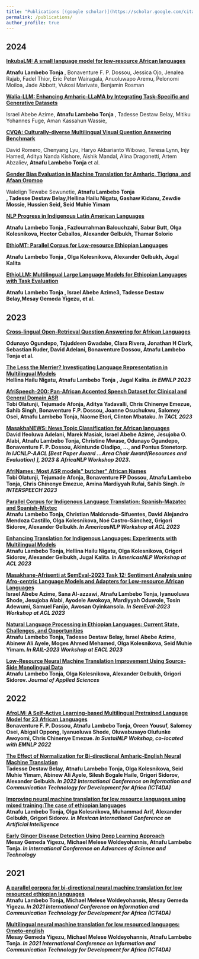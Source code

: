 ```yaml
---
title: "Publications [(google scholar)](https://scholar.google.com/citations?user=rubyApkAAAAJ&hl=en)"
permalink: /publications/
author_profile: true
---
```

2024
----

<b>[InkubaLM: A small language model for low-resource African languages](https://arxiv.org/abs/2408.17024) </b><br> 

<b>Atnafu Lambebo Tonja </b>, Bonaventure F. P. Dossou, Jessica Ojo, Jenalea Rajab, Fadel Thior, Eric Peter Wairagala, Anuoluwapo Aremu, Pelonomi Moiloa, Jade Abbott, Vukosi Marivate, Benjamin Rosman

<b>[Walia-LLM: Enhancing Amharic-LLaMA by Integrating Task-Specific and Generative Datasets](https://arxiv.org/abs/2402.08015) </b><br>

Israel Abebe Azime, <b>Atnafu Lambebo Tonja </b>, Tadesse Destaw Belay, Mitiku Yohannes Fuge, Aman Kassahun Wassie,

<b>[CVQA: Culturally-diverse Multilingual Visual Question Answering Benchmark](https://arxiv.org/abs/2406.05967) </b><br>

David Romero, Chenyang Lyu, Haryo Akbarianto Wibowo, Teresa Lynn, Injy Hamed,
Aditya Nanda Kishore, Aishik Mandal, Alina Dragonetti, Artem Abzaliev,
<b>Atnafu Lambebo Tonja </b> et al. 

<b>[Gender Bias Evaluation in Machine Translation for Amharic, Tigrigna, and Afaan Oromoo](https://aclanthology.org/2024.gitt-1.pdf#page=12) </b><br>

Walelign Tewabe Sewunetie, <b>Atnafu Lambebo Tonja </br>, Tadesse Destaw Belay,Hellina Hailu Nigatu, Gashaw Kidanu, Zewdie Mossie, Hussien Seid, Seid Muhie Yimam

<b>[NLP Progress in Indigenous Latin American Languages](https://aclanthology.org/2024.naacl-long.385/) </b><br>

<b>Atnafu Lambebo Tonja </b>, Fazlourrahman Balouchzahi, Sabur Butt, Olga Kolesnikova, Hector Ceballos, Alexander Gelbukh, Thamar Solorio

<b>[EthioMT: Parallel Corpus for Low-resource Ethiopian Languages](https://aclanthology.org/2024.rail-1.pdf#page=117) </b><br>

<b>Atnafu Lambebo Tonja </b>, Olga Kolesnikova, Alexander Gelbukh, Jugal Kalita

<b>[EthioLLM: Multilingual Large Language Models for Ethiopian Languages with Task Evaluation](https://aclanthology.org/2024.lrec-main.561/) </b><br>

<b> Atnafu Lambebo Tonja </b>, Israel Abebe Azime3, Tadesse Destaw Belay,Mesay Gemeda Yigezu, et al.

2023
----

[<b>Cross-lingual Open-Retrieval Question Answering for African Languages](https://arxiv.org/abs/2305.06897) </b> <br>

Odunayo Ogundepo, Tajuddeen Gwadabe, Clara Rivera, Jonathan H Clark, Sebastian Ruder, David Adelani, Bonaventure Dossou, <b>Atnafu Lambebo Tonja </b> et al. 

<b>[The Less the Merrier? Investigating Language Representation in Multilingual Models](https://arxiv.org/pdf/2310.13228.pdf) </b><br>
Hellina Hailu Nigatu, <b>Atnafu Lambebo Tonja </b>, Jugal Kalita. <i>In EMNLP 2023 </i>

<b>[AfriSpeech-200: Pan-African Accented Speech Dataset for Clinical and
General Domain ASR](https://arxiv.org/pdf/2310.00274)</b><br>
Tobi Olatunji, Tejumade Afonja, Aditya Yadavalli, Chris Chinenye Emezue, Sahib Singh, Bonaventure F.P. Dossou, Joanne Osuchukwu, Salomey Osei, <b>Atnafu Lambebo Tonja</b>, Naome Etori, Clinton Mbataku. <i>In TACL 2023</i>

<b>[MasakhaNEWS: News Topic Classification for African languages](https://arxiv.org/abs/2304.09972)</b> <br>
David Ifeoluwa Adelani, Marek Masiak, Israel Abebe Azime, Jesujoba O. Alabi, <b>Atnafu Lambebo Tonja</b>, Christine Mwase, Odunayo Ogundepo, Bonaventure F. P. Dossou, Akintunde Oladipo, ..., and Pontus Stenetorp. <i>In IJCNLP-AACL [Best Paper Award ...Area Chair Award(Resources and Evaluation) ], 2023 & AfricaNLP Workshop 2023</i>.

<b>[AfriNames: Most ASR models&#34; butcher&#34; African Names](https://arxiv.org/pdf/2306.00253)</b><br>
Tobi Olatunji, Tejumade Afonja, Bonaventure FP Dossou, <b>Atnafu Lambebo Tonja</b>, Chris Chinenye Emezue, Amina Mardiyyah Rufai, Sahib Singh. <i>In INTERSPEECH 2023</i>

<b>[Parallel Corpus for Indigenous Language Translation: Spanish-Mazatec and Spanish-Mixtec](https://aclanthology.org/2023.americasnlp-1.11)</b><br>
<b>Atnafu Lambebo Tonja</b>, Christian Maldonado-Sifuentes, David Alejandro Mendoza Castillo, Olga Kolesnikova, Noé Castro-Sánchez, Grigori Sidorov, Alexander Gelbukh. <i>In AmericasNLP Workshop at ACL 2023</i>

<b>[Enhancing Translation for Indigenous Languages: Experiments with Multilingual Models](https://aclanthology.org/2023.americasnlp-1.22)</b><br>
<b>Atnafu Lambebo Tonja</b>, Hellina Hailu Nigatu, Olga Kolesnikova, Grigori Sidorov, Alexander Gelbukh, Jugal Kalita. <i>In AmericasNLP Workshop at ACL 2023</i>

<b>[Masakhane-Afrisenti at SemEval-2023 Task 12: Sentiment Analysis using Afro-centric Language Models and Adapters for Low-resource African Languages](https://aclanthology.org/2023.semeval-1.182)</b><br>
Israel Abebe Azime, Sana Al-azzawi, <b>Atnafu Lambebo Tonja</b>, Iyanuoluwa Shode, Jesujoba Alabi, Ayodele Awokoya, Mardiyyah Oduwole, Tosin Adewumi, Samuel Fanijo, Awosan Oyinkansola. <i>In SemEval-2023 Workshop at ACL 2023</i>

<b>[Natural Language Processing in Ethiopian Languages: Current State, Challenges, and Opportunities](https://aclanthology.org/2023.rail-1.14)</b><br>
<b>Atnafu Lambebo Tonja</b>, Tadesse Destaw Belay, Israel Abebe Azime, Abinew Ali Ayele, Moges Ahmed Mehamed, Olga Kolesnikova, Seid Muhie Yimam. <i>In RAIL-2023 Workshop at EACL 2023</i>

<b>[Low-Resource Neural Machine Translation Improvement Using Source-Side Monolingual Data](https://aclanthology.org/2023.rail-1.14)</b><br>
<b>Atnafu Lambebo Tonja</b>, Olga Kolesnikova, Alexander Gelbukh, Grigori Sidorov. <i>Journal of Applied Sciences</i>

2022
----

<b>[AfroLM: A Self-Active Learning-based Multilingual Pretrained Language Model for 23 African Languages](https://arxiv.org/pdf/2211.03263.pdf)</b><br>
Bonaventure F. P. Dossou, <b>Atnafu Lambebo Tonja</b>, Oreen Yousuf, Salomey Osei, Abigail Oppong, Iyanuoluwa Shode, Oluwabusayo Olufunke Awoyomi, Chris Chinenye Emezue. <i> In SustaiNLP Wokshop, co-located with EMNLP 2022 </i>

<b>[The Effect of Normalization for Bi-directional Amharic-English Neural Machine Translation](https://arxiv.org/pdf/2210.15224.pdf)</b><br>
Tadesse Destaw Belay, <b>Atnafu Lambebo Tonja</b>, Olga Kolesnikova, Seid Muhie Yimam, Abinew Ali Ayele, Silesh Bogale Haile, Grigori Sidorov, Alexander Gelbukh. <i>In 2022 International Conference on Information and Communication Technology for Development for Africa (ICT4DA) </i>

<b>[Improving neural machine translation for low resource languages using mixed training:The case of ethiopian languages](https://link.springer.com/chapter/10.1007/978-3-031-19496-2_3)</b> <br>
<b>Atnafu Lambebo Tonja</b>, Olga Kolesnikova, Muhammad Arif, Alexander Gelbukh, Grigori Sidorov. <i> In Mexican International Conference on Artificial Intelligence </i>

<b>[Early Ginger Disease Detection Using Deep Learning Approach](https://link.springer.com/chapter/10.1007/978-3-030-93709-6_32)</b><br>
Mesay Gemeda Yigezu, Michael Melese Woldeyohannis, <b>Atnafu Lambebo Tonja</b>. <i> In International Conference on Advances of Science and Technology</i>

2021
----

<b>[A parallel corpora for bi-directional neural machine translation for low resourced ethiopian languages](https://ieeexplore.ieee.org/abstract/document/9672230)</b><br>
<b>Atnafu Lambebo Tonja</b>, Michael Melese Woldeyohannis, Mesay Gemeda Yigezu. <i> In 2021 International Conference on Information and Communication Technology for Development for Africa (ICT4DA)</i>

<b>[Multilingual neural machine translation for low resourced languages: Ometo-english](https://ieeexplore.ieee.org/abstract/document/9671270)</b><br>
Mesay Gemeda Yigezu, Michael Melese Woldeyohannis, <b>Atnafu Lambebo Tonja</b>.
<i> In 2021 International Conference on Information and Communication Technology for Development for Africa (ICT4DA) </i>
